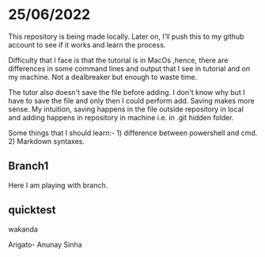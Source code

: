 # 25/06/2022

This repository is being made locally. Later on, I'll push this to my github account to see if it works and learn the process.

Difficulty that I face is that the tutorial is in MacOs ,hence, there are differences in some command lines and output that I see in tutorial and on my machine. Not a dealbreaker but enough to waste time.

The tutor also doesn't save the file before adding. I don't know why but I have to save the file and  only then I could perform add. Saving makes more sense. My intuition, saving happens in the file outside repository in local and adding happens in repository in machine i.e. in .git hidden folder.


Some things that I should learn:-
    1) difference between powershell and cmd.
    2) Markdown syntaxes.

## Branch1

Here I am playing with branch.

## quicktest

wakanda

Arigato-
Anunay Sinha